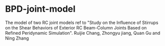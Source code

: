 # BPD-joint-model
The model of two RC joint models
ref to "Study on the Influence of Stirrups on the Shear Behaviors of Exterior RC Beam-Column Joints Based on Refined Peridynamic Simulation". Ruijie Chang, Zhongyu jiang, Quan Gu and Ning Zhang

